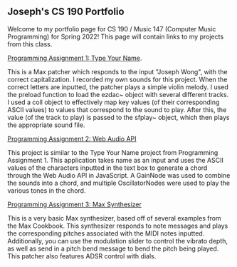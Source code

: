 ## Joseph's CS 190 Portfolio

Welcome to my portfolio page for CS 190 / Music 147 (Computer Music Programming) for Spring 2022! 
This page will contain links to my projects from this class.

[Programming Assignment 1: Type Your Name](https://drive.google.com/drive/folders/10aKLRyiVmyiCHwwhuGNVV2HzZfrqsTMN?usp=sharing).

This is a Max patcher which responds to the input "Joseph Wong", with the correct capitalization. I recorded my own sounds for this project. When the correct letters are inputted, the patcher plays a simple violin melody. I used the preload function to load the ezdac~ object with several different tracks. I used a coll object to effectively map key values (of their corresponding ASCII values) to values that correspond to the sound to play. After this, the value (of the track to play) is passed to the sfplay~ object, which then plays the appropriate sound file.

[Programming Assignment 2: Web Audio API](https://josephwong123.github.io/CS-190-Assignment-2/)

This project is similar to the Type Your Name project from Programming Assignment 1. This application takes name as an input and uses the ASCII values of 
the characters inputted in the text box to generate a chord through the Web Audio API in JavaScript. A GainNode was used to combine the sounds into a
chord, and multiple OscillatorNodes were used to play the various tones in the chord.

[Programming Assignment 3: Max Synthesizer](https://drive.google.com/drive/folders/1NfVt6NcptgCOCx-dr_3dyBtyPhg9JCJV?usp=sharing)

This is a very basic Max synthesizer, based off of several examples from the Max Cookbook. This synthesizer responds to note messages and plays the
corresponding pitches associated with the MIDI notes inputted. Additionally, you can use the modulation slider to control the vibrato depth, as well
as send in a pitch bend message to bend the pitch being played. This patcher also features ADSR control with dials.
